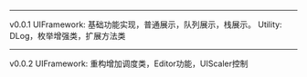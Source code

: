 ------------------------------------------------
v0.0.1
    UIFramework: 基础功能实现，普通展示，队列展示，栈展示。
    Utility: DLog，枚举增强类，扩展方法类

------------------------------------------------
v0.0.2
    UIFramework: 重构增加调度类，Editor功能，UIScaler控制